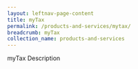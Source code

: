 ```yaml
---
layout: leftnav-page-content
title: myTax
permalink: /products-and-services/mytax/
breadcrumb: myTax
collection_name: products-and-services
---
```

myTax Description
